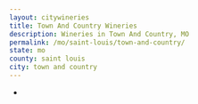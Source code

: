 ```yaml
---
layout: citywineries
title: Town And Country Wineries
description: Wineries in Town And Country, MO
permalink: /mo/saint-louis/town-and-country/
state: mo
county: saint louis
city: town and country
---
```

-
